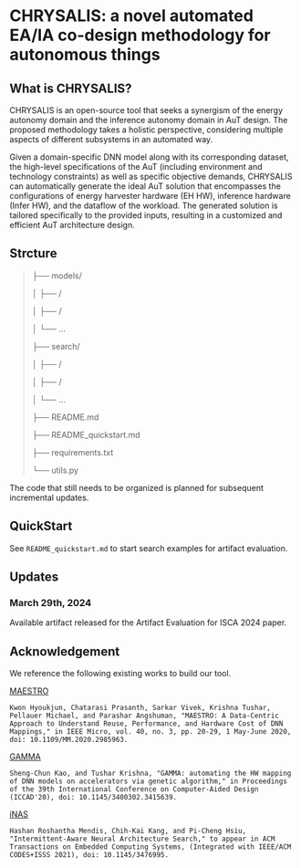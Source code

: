 # CHRYSALIS: a novel automated EA/IA co-design methodology for autonomous things

## What is CHRYSALIS?

CHRYSALIS is an open-source tool that seeks a synergism of the energy autonomy domain and the inference autonomy domain in AuT design. The proposed methodology takes a holistic perspective, considering multiple aspects of different subsystems in an automated way.

Given a domain-specific DNN model along with its corresponding dataset, the high-level specifications of the AuT (including environment and technology constraints) as well as specific
objective demands, CHRYSALIS can automatically generate the ideal AuT solution that encompasses the configurations of energy harvester hardware (EH HW), inference hardware (Infer HW), and the dataflow of the workload. The generated solution is tailored specifically to the provided inputs, resulting in a customized and efficient AuT architecture design.

## Strcture

> ├── models/
>
> │   ├── /
>
> │   ├── /
>
> │   └── ...
>
> ├── search/
>
> │   ├── /
>
> │   ├── /
>
> │   └── ...
>
> ├── README.md
>
> ├── README_quickstart.md
>
> ├── requirements.txt
>
> └── utils.py



The code that still needs to be organized is planned for subsequent incremental updates.

## QuickStart

See `README_quickstart.md` to start search examples for artifact evaluation.

## Updates

### March 29th, 2024

Available artifact released for the Artifact Evaluation for ISCA 2024 paper.

## Acknowledgement

We reference the following existing works to build our tool.

[MAESTRO](https://github.com/maestro-project/maestro)

`Kwon Hyoukjun, Chatarasi Prasanth, Sarkar Vivek, Krishna Tushar, Pellauer Michael, and Parashar Angshuman, "MAESTRO: A Data-Centric Approach to Understand Reuse, Performance, and Hardware Cost of DNN Mappings," in IEEE Micro, vol. 40, no. 3, pp. 20-29, 1 May-June 2020, doi: 10.1109/MM.2020.2985963.`

[GAMMA](https://github.com/maestro-project/gamma)

`Sheng-Chun Kao, and Tushar Krishna, "GAMMA: automating the HW mapping of DNN models on accelerators via genetic algorithm," in Proceedings of the 39th International Conference on Computer-Aided Design (ICCAD'20), doi: 10.1145/3400302.3415639.`

[iNAS](https://github.com/EMCLab-Sinica/Intermittent-aware-NAS)

`Hashan Roshantha Mendis, Chih-Kai Kang, and Pi-Cheng Hsiu, "Intermittent-Aware Neural Architecture Search," to appear in ACM Transactions on Embedded Computing Systems, (Integrated with IEEE/ACM CODES+ISSS 2021), doi: 10.1145/3476995.`